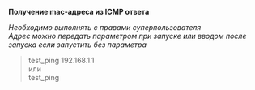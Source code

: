 **Получение mac-адреса из ICMP ответа**  
  
*Необходимо выполнять с правами суперпользователя*  
*Адрес можно передать параметром при запуске или вводом после запуска если запустить без параметра*  
> test_ping 192.168.1.1  
или  
> test_ping  
